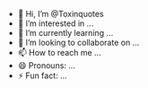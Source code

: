 - 👋 Hi, I’m @Toxinquotes
- 👀 I’m interested in ...
- 🌱 I’m currently learning ...
- 💞️ I’m looking to collaborate on ...
- 📫 How to reach me ...
- 😄 Pronouns: ...
- ⚡ Fun fact: ...

<!---
Toxinquotes/Toxinquotes is a ✨ special ✨ repository because its `README.md` (this file) appears on your GitHub profile.
You can click the Preview link to take a look at your changes.
--->
